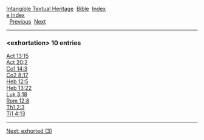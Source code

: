 [Intangible Textual Heritage](../../index)  [Bible](../index) 
[Index](index)   
[e Index](_e_)  
  [Previous](c03974)  [Next](c03976) 

------------------------------------------------------------------------

### &lt;exhortation&gt; 10 entries

[Act 13:15](../kjv/act013.htm#015)  
[Act 20:2](../kjv/act020.htm#002)  
[Co1 14:3](../kjv/co1014.htm#003)  
[Co2 8:17](../kjv/co2008.htm#017)  
[Heb 12:5](../kjv/heb012.htm#005)  
[Heb 13:22](../kjv/heb013.htm#022)  
[Luk 3:18](../kjv/luk003.htm#018)  
[Rom 12:8](../kjv/rom012.htm#008)  
[Th1 2:3](../kjv/th1002.htm#003)  
[Ti1 4:13](../kjv/ti1004.htm#013)  

------------------------------------------------------------------------

[Next: exhorted (3)](c03976)
